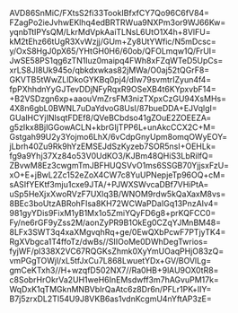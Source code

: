 AVD86SnMiC/FXtsS2fi33TookIBfxfCY7Qo96C6fV84=
FZagPo2ieJvhwEKlhq4edBRTRWua9NXPm3or9WJ66Kw=
yqnbTtIPYsQM/LkrMdVpkAaiTLNsL6UtO1X4h+8VlFU=
kM2tEhz66tUgR3XvWzjj/GUm+Zy8UtYWfic/N5mDcsc=
y/OxS8HgJ0pX65/YHtGH0H6/60ob/QFOLmqw1Q/FrUI=
JwSE58PS1qg6zTN1luz0maipq4FWh8xFZqWTeD5UpCs=
xrLS8JI8Uk945o/qbkdxwkas82jMWa/O0aj52tQGrF8=
GKVTB5tWwZLlDkoGYKBq0pj4/dIw79svmtrIZyun4f4=
fpPXhhdnYyGJTevDDjNFyRqxR9OSeXB4t6KYpxvbF14=
+B2VSDzgn6xp+aaouVmZrsFM3nizTXpxCzGU94XsMHs=
4X8n6gbL0BWNL7uDaYdvoG8UsI/87bueDDA+EJVqlgI=
GUalHCYjINlsqtFDEf8/QVeBCbdso41gZOuE2ZOEEZA=
g5zIkx8BjlGGowACLN+kbrGIjTPP6L+unAkcCCX2C+M=
Gstgah99U2y3Yojmo6LhX/6vCdpGnyUpm8omqOWyEOY=
jLbrh40Zu9Rk9hYzEMSEJdSzKyzeb7SOR5nsI+OEHLk=
fg9a9Yhj37Xz84o53V0UdKO3/KJBm48QHiS3LbRilfQ=
ZBvwM8Ez3cwgmTmJBFHUQSVvO1ms6SSGB70YjjsxFzU=
xO+E+jBwL2Zc152eZoX4CW7c8YuUPNepjeTp96OQ+cM=
sASIfYEKtf3mju1cxe9JTA/+PJWXSWvcaDBf7VHiPtA=
uSp5HeXjxXwoRVzF7UXlq3B/WNOM9rdw5kQaXaxM8vs=
8BEc3boUtzABRohFIsa8KH72WCWaPDaIGq13PnzAlv4=
981gyYDis9FixM1yB1Mx1o5ZmiYQyFD6g8+prKQFCC0=
Fy/ne6rGF9yZss2M/aonZyPR9B1OkEg0CZqYJMnBM48=
8LFx3SWT3q4xaXMgvqhRq+ge/0EwQXbPcwF7PTjyTK4=
RgXVbgca1T4ffoTz/dwBs//SIIOoMe0DWhDegTwrios=
fyjWF/pl338X2VC67RQGKsZhmk0XyYmUOaqPHjO83zQ=
vmPGgTOWjl/xL5tfJxCu7L868LwuetYDx+GV/BOVlLg=
gmCeKTxh3//H+wzqfD502NX7//Ra0HB+9lAU9OX0tR8=
c8SobrHrOkrVa2UH1weH6InEMsdwff3m7hAGvuPM17k=
WqDxK1qTMGknMNBVbIrQaAtc6z8Dr6n/PFLr1PK+lIY=
B7j5zrxDL2TI54U9J8VKB6as1vdnKcgmU4nYftAP3zE=

